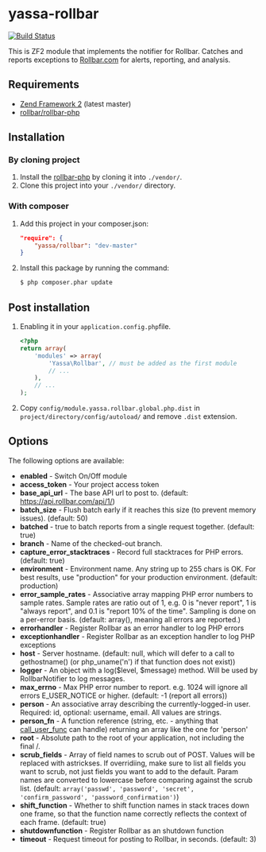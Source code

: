 yassa-rollbar
=============

[![Build Status](https://travis-ci.org/bladeofsteel/yassa-rollbar.png?branch=master)](https://travis-ci.org/bladeofsteel/yassa-rollbar)

This is ZF2 module that implements the notifier for Rollbar. Catches and reports
exceptions to [Rollbar.com](https://rollbar.com/) for alerts, reporting, and analysis.

Requirements
------------

* [Zend Framework 2](https://github.com/zendframework/zf2) (latest master)
* [rollbar/rollbar-php](https://github.com/rollbar/rollbar-php)

Installation
------------

### By cloning project

1. Install the [rollbar-php](https://github.com/rollbar/rollbar-php) by cloning it into `./vendor/`.
2. Clone this project into your `./vendor/` directory.

### With composer

1. Add this project in your composer.json:

    ```json
    "require": {
        "yassa/rollbar": "dev-master"
    }
    ```

2. Install this package by running the command:

    ```bash
    $ php composer.phar update
    ```

Post installation
-----------------

1. Enabling it in your `application.config.php`file.

    ```php
    <?php
    return array(
        'modules' => array(
            'Yassa\Rollbar', // must be added as the first module
            // ...
        ),
        // ...
    );
    ```

2. Copy `config/module.yassa.rollbar.global.php.dist` in `project/directory/config/autoload/` and
    remove `.dist` extension.

Options
-------

The following options are available:

- **enabled** - Switch On/Off module
- **access_token** - Your project access token
- **base_api_url** - The base API url to post to. (default: https://api.rollbar.com/api/1/)
- **batch_size** - Flush batch early if it reaches this size (to prevent memory issues). (default: 50)
- **batched** - true to batch reports from a single request together. (default: true)
- **branch** - Name of the checked-out branch.
- **capture_error_stacktraces** - Record full stacktraces for PHP errors. (default: true)
- **environment** - Environment name. Any string up to 255 chars is OK. For best results, use
  "production" for your production environment. (default: production)
- **error_sample_rates** - Associative array mapping PHP error numbers to sample rates.
  Sample rates are ratio out of 1, e.g. 0 is "never report", 1 is "always report", and 0.1 is
  "report 10% of the time". Sampling is done on a per-error basis. (default: array(), meaning
  all errors are reported.)
- **errorhandler** - Register Rollbar as an error handler to log PHP errors
- **exceptionhandler** - Register Rollbar as an exception handler to log PHP exceptions
- **host** - Server hostname. (default: null, which will defer to a call to gethostname()
  (or php_uname('n') if that function does not exist))
- **logger** - An object with a log($level, $message) method. Will be used by RollbarNotifier to log messages.
- **max_errno** - Max PHP error number to report. e.g. 1024 will ignore all
  errors E_USER_NOTICE or higher. (default: -1 (report all errors))
- **person** - An associative array describing the currently-logged-in user.
  Required: id, optional: username, email. All values are strings.
- **person_fn** - A function reference (string, etc. - anything that
  [call_user_func](http://php.net/call_user_func) can handle) returning an
  array like the one for 'person'
- **root** - Absolute path to the root of your application, not including the final /.
- **scrub_fields** - Array of field names to scrub out of POST. Values will be
  replaced with astrickses. If overridiing, make sure to list all fields you want
  to scrub, not just fields you want to add to the default. Param names are
  converted to lowercase before comparing against the scrub list. (default:
  `array('passwd', 'password', 'secret', 'confirm_password', 'password_confirmation')`)
- **shift_function** - Whether to shift function names in stack traces down one frame,
  so that the function name correctly reflects the context of each frame. (default: true)
- **shutdownfunction** - Register Rollbar as an shutdown function
- **timeout** - Request timeout for posting to Rollbar, in seconds. (default: 3)
